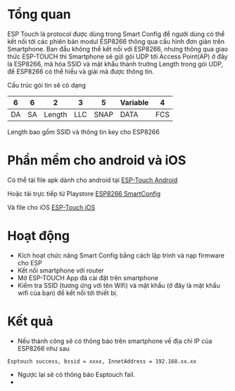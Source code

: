 # Tổng quan
ESP Touch là protocol được dùng trong Smart Config để người dùng có thể kết nối tới các phiên bản modul ESP8266 thông qua cấu hình đơn giản trên Smartphone.
Ban đầu không thể kết nối với ESP8266, nhưng thông qua giao thức ESP-TOUCH thì Smartphone sẽ gửi gói UDP tới Access Point(AP) ở đây là ESP8266, mã hóa SSID và mật khẩu thành trường Length trong gói UDP, để ESP8266 có thể hiểu và giải mã được thông tin.

Cấu trúc gói tin sẽ có dạng

| 6  | 6  | 2      | 3   | 5    | Variable | 4   |
|----|----|--------|-----|------|----------|-----|
| DA | SA | Length | LLC | SNAP | DATA     | FCS |

Length bao gồm SSID và thông tin key cho ESP8266

# Phần mềm cho android và iOS
Có thể tải file apk dành cho android tại 
[ESP-Touch Android](https://espressif.com/sites/default/files/apks/esptouchandroid-apk_v0.3.4.3_0.rar)

Hoặc tải trực tiếp từ Playstore
[ESP8266 SmartConfig](https://play.google.com/store/apps/details?id=com.cmmakerclub.iot.esptouch&hl=vi)

Và file cho iOS
[ESP-Touch iOS](https://espressif.com/sites/default/files/apks/esptouchios-ipa_v0.3.4.3_0.rar)

# Hoạt động
- Kích hoạt chức năng Smart Config bằng cách lập trình và nạp firmware cho ESP
- Kết nối smartphone với router 
- Mở ESP-TOUCH App đã cài đặt trên smartphone
- Kiểm tra SSID (tương ứng với tên Wifi) và mật khẩu (ở đây là mật khẩu wifi của bạn) để kết nối tới thiết bị.

# Kết quả
- Nếu thành công sẽ có thông báo trên smartphone về địa chỉ IP của ESP8266 như sau
```
Esptouch success, bssid = xxxx, InnetAddress = 192.168.xx.xx
```
- Ngược lại sẽ có thông báo Esptouch fail.
- 